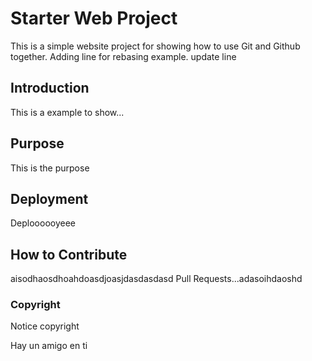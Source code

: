 # Starter Web Project

This is a simple website project for showing how to use Git and Github together.
Adding line for rebasing example. update line

## Introduction 

This is a example to show...

## Purpose

This is the purpose

## Deployment

Deploooooyeee

## How to Contribute

aisodhaosdhoahdoasdjoasjdasdasdasd
Pull Requests...adasoihdaoshd

### Copyright 

Notice copyright

Hay un amigo en ti
